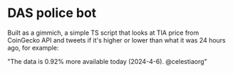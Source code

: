 # DAS police bot

Built as a gimmich, a simple TS script that looks at TIA price from CoinGecko API and tweets if it's higher or lower than what it was 24 hours ago, for example:

"The data is 0.92% more available today (2024-4-6). @celestiaorg"
